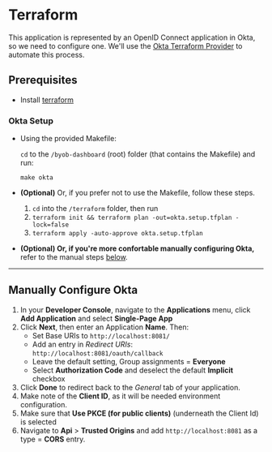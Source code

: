 # Terraform
This application is represented by an OpenID Connect application in Okta, so we need to configure one. We'll use the [Okta Terraform Provider](https://www.terraform.io/docs/providers/okta/index.html) to automate this process.

## Prerequisites
* Install [terraform](https://learn.hashicorp.com/terraform/getting-started/install)

### Okta Setup

* Using the provided Makefile:

    `cd` to the `/byob-dashboard` (root) folder (that contains the Makefile) and run:
    ```
    make okta
    ```

* **(Optional)** Or, if you prefer not to use the Makefile, follow these steps.
    1. `cd` into the `/terraform` folder, then run
    2. `terraform init && terraform plan -out=okta.setup.tfplan -lock=false`
    3. `terraform apply -auto-approve okta.setup.tfplan`

* **(Optional) Or, if you're more confortable manually configuring Okta,** refer to the manual steps [below](#manually-configure-okta).

---

## Manually Configure Okta
1. In your **Developer Console**, navigate to the **Applications** menu, click **Add Application** and select **Single-Page App**
2. Click **Next**, then enter an Application **Name**. Then:
   * Set Base URIs to `http://localhost:8081/`
   * Add an entry in *Redirect URIs*: `http://localhost:8081/oauth/callback`
   * Leave the default setting, Group assignments = **Everyone**
   * Select **Authorization Code** and deselect the default **Implicit** checkbox
3. Click **Done** to redirect back to the *General* tab of your application.
4. Make note of the **Client ID**, as it will be needed environment configuration. 
5. Make sure that **Use PKCE (for public clients)** (underneath the Client Id) is selected
6. Navigate to **Api** > **Trusted Origins** and add `http://localhost:8081` as a type = **CORS** entry.
